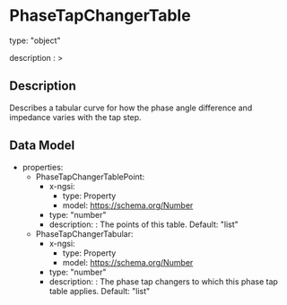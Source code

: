# PhaseTapChangerTable
type: "object"
description : >
## Description
Describes a tabular curve for how the phase angle difference and impedance varies with the tap step.

## Data Model
  - properties:
    - PhaseTapChangerTablePoint:
      - x-ngsi:
        - type: Property
        - model: https://schema.org/Number
      - type: "number"
      - description: : The points of this table. Default: "list"
    - PhaseTapChangerTabular:
      - x-ngsi:
        - type: Property
        - model: https://schema.org/Number
      - type: "number"
      - description: : The phase tap changers to which this phase tap table applies. Default: "list"
